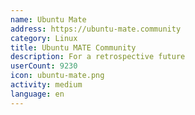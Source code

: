 ```yaml
---
name: Ubuntu Mate
address: https://ubuntu-mate.community
category: Linux
title: Ubuntu MATE Community
description: For a retrospective future
userCount: 9230
icon: ubuntu-mate.png
activity: medium
language: en
---
```

